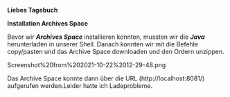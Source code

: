 **Liebes Tagebuch**



**Installation Archives Space**

Bevor wir **_Archives Space_** installieren konnten, mussten wir die **_Java_** herunterladen in unserer Shell. Danach konnten wir mit die Befehle copy/pasten 
und das Archive Space downloaden und den Ordern unzippen.


Screenshot%20from%202021-10-22%2012-29-48.png



Das Archive Space konnte dann über die URL (http://localhost:8081/) aufgerufen werden.Leider hatte ich Ladeprobleme.
